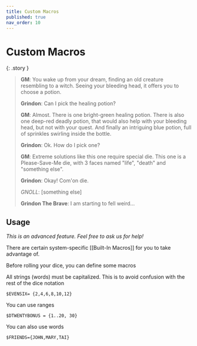 ```yaml
---
title: Custom Macros
published: true
nav_order: 10
---
```


# Custom Macros

{: .story }
>**GM**: You wake up from your dream, finding an old creature resembling to a witch. Seeing your bleeding head, it offers you to choose a potion.
>
>**Grindon**: Can I pick the healing potion?
>
>**GM**: Almost. There is one bright-green healing potion. There is also one deep-red deadly potion, that would also help with your bleeding head, but not with your quest. And finally an intriguing blue potion, full of sprinkles swirling inside the bottle.
>
>**Grindon**: Ok. How do I pick one?
>
>**GM**: Extreme solutions like this one require special die. This one is a Please-Save-Me die, with 3 faces named "life", "death" and "something else".
>
>**Grindon**: Okay! Com'on die.
>
>*GNOLL*: [something else]
>
>**Grindon The Brave**: I am starting to fell weird...

## Usage

*This is an advanced feature. Feel free to ask us for help!*

There are certain system-specific [[Built-In Macros]] for you to take advantage of.

Before rolling your dice, you can define some macros

All strings (words) must be capitalized. This is to avoid confusion with the rest of the dice notation

`$EVENSIX= {2,4,6,8,10,12}`

You can use ranges

`$DTWENTYBONUS = {1..20, 30}`

You can also use words

`$FRIENDS={JOHN,MARY,TAI}`
